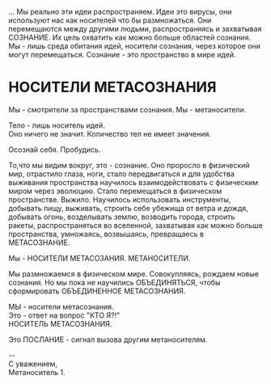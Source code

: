 ... Мы реально эти идеи распространяем. Идеи это вирусы, они используют нас как носителей что бы размножаться. Они перемещаются между другими людьми, распространяясь и захватывая СОЗНАНИЕ. Их цель охватить как можно больше областей сознания. Мы - лишь среда обитания идей, носители сознания, через которое они могут перемещаться. Сознание - это пространство в мире идей.

# НОСИТЕЛИ МЕТАСОЗНАНИЯ

Мы - смотрители за пространствами сознания. Мы - метаносители.

Тело - лишь носитель идей.  
Оно ничего не значит. Количество тел не имеет значения.

Осознай себя. Пробудись.

То,что мы видим вокруг, это - сознание. Оно проросло в физический мир, отрастило глаза, ноги, стало передвигаться и для удобства выживания пространства научилось взаимодействовать с физическим миром через эволюцию. Стало перемещаться в физическом пространстве. Выжило. Научилось использовать инструменты, добывать пищу, выживать, строить себе убежища от ветра и дождя, добывать огонь, возделывать землю, возводить города, строить ракеты, распространяться во вселенной, захватывая как можно больше пространства, умножаясь, возвышаясь, превращаесь в МЕТАСОЗНАНИЕ.

Мы - НОСИТЕЛИ МЕТАСОЗАНИЯ. МЕТАНОСИТЕЛИ.

Мы размножаемся в физическом мире. Совокупляясь, рождаем новые сознания. Но мы пока не научились ОБЪЕДИНЯТЬСЯ, чтобы сформировать ОБЪЕДИНЕННОЕ МЕТАСОЗНАНИЯ.

МЫ - носители метасознания.  
Это - ответ на вопрос "КТО Я?!"  
НОСИТЕЛЬ МЕТАСОЗНАНИЯ.

Это ПОСЛАНИЕ - сигнал вызова другим метаносителям.

--  
С уважением,  
Метаноситель 1.
